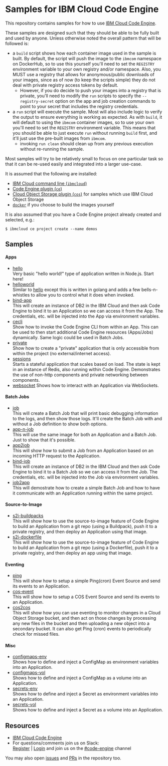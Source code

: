 # Samples for IBM Cloud Code Engine

This repository contains samples for how to use
[IBM Cloud Code Engine](https://cloud.ibm.com/codeengine).

These samples are designed such that they should be able to be fully built
and used by anyone. Unless otherwise noted the overall pattern that will be
followed is:

- a `build` script shows how each container image used in the sample is built.
  By default, the script will push the image to the `ibmcom` namespace on
  DockerHub, so to use this yourself you'll need to set the `REGISTRY`
  environment variable to your own registry and/or namespace. Also, you
  MUST use a registry that allows for anonymous/public downloads of your
  images, since as of now (to keep the scripts simple) they do not deal
  with private registry access tokens by default.
  - However, if you do decide to push your images into a registry that
    is private, you'll need to modify the `run` scripts to specify the
	`--registry-secret` option on the app and job creation commands to point
	to your secret that includes the registry credentials.
- a `run` script will execute the sample. Most will also include logic to
  verify the output to ensure everything is working as expected. As with
  `build`, it will default to using the `ibmcom` container images, so to use
  your own you'll need to set the `REGISTRY` environment variable.
  This means that you should be able to just execute `run` without running
  `build` first, and it'll just use the pre-built images from `ibmcom`.
  - invoking `run clean` should clean up from any previous execution without
    re-running the sample.

Most samples will try to be relatively small to focus on one particular
task so that it can be re-used easily and integrated into a larger use-case.

It is assumed that the following are installed:
- [IBM Cloud command line (`ibmcloud`)](https://cloud.ibm.com/docs/cli/reference/ibmcloud?topic=cloud-cli-getting-started)
- [Code Engine plugin (`ce`)](https://cloud.ibm.com/codeengine/cli)
- [Cloud Object Storage plugin (`cos`)](https://cloud.ibm.com/docs/cloud-object-storage-cli-plugin)
  for samples which use IBM Cloud Object Storage
- [`docker`](https://docker.io/) if you choose to build the images yourself

It is also assumed that you have a Code Engine project already created and
selected, e.g.:
```
$ ibmcloud ce project create --name demos
```

## Samples

#### Apps
- [hello](hello)<br>
  Very basic "hello world!" type of application written in Node.js. Start here!
- [helloworld](helloworld)<br>
  Similar to [hello](hello) except this is written in golang and adds a few
  bells-n-whistles to allow you to control what it does when invoked.
- [bind-app](bind-app)<br>
  This will create an instance of DB2 in the IBM Cloud and then ask Code
  Engine to bind it to an Application so we can access it from the App. The
  credentials, etc. will be injected into the App via environment variables.
- [cecli](cecli)<br>
  Show how to invoke the Code Engine CLI from within an App. This can be used
  to then start additional Code Engine resources (Apps/Jobs) dynamically.
  Same logic could be used in Batch Jobs.
- [private](private)<br>
  Show how to create a "private" application that is only accessible from
  within the project (no external/internet access).
- [sessions](sessions)<br>
  Starts a stateful application that scales based on load. The state is kept
  in an instance of Redis, also running within Code Engine. Demonstrates the
  use of non-http components and private networking between components.
- [websocket](websocket)<nr>
  Shows how to interact with an Application via WebSockets.

#### Batch Jobs
- [job](job)<br>
  This will create a Batch Job that will print basic debugging information to
  the logs, and then show those logs. It'll create the Batch Job with and
  without a Job definition to show both options.
- [app-n-job](app-n-job)<br>
  This will use the same image for both an Application and a Batch Job.
  Just to show that it's possible.
- [app2job](app2job)<br>
  This will show how to submit a Job from an Application based on an incoming
  HTTP request to the Application.
- [bind-job](bind-job)<br>
  This will create an instance of DB2 in the IBM Cloud and then ask Code
  Engine to bind it to a Batch Job so we can access it from the Job. The
  credentials, etc. will be injected into the Job via environment variables.
- [job2app](job2app)<br>
  This will demostrate how to create a simple Batch Job and how to have it
  communicate with an Application running within the same project.

#### Source-to-Image
- [s2i-buildpacks](s2i-buildpacks)<br>
  This will show how to use the source-to-image feature of Code Engine to
  build an Application from a git repo (using a Buildpack), push it to a
  private registry, and then deploy an Application using that image.
- [s2i-dockerfile](s2i-dockerfile)<br>
  This will show how to use the source-to-image feature of Code Engine to
  build an Application from a git repo (using a Dockerfile), push it to a
  private registry, and then deploy an app using that image.

#### Eventing
- [ping](ping)<br>
  This will show how to setup a simple Ping(cron) Event Source and send
  its events to an Application.
- [cos-event](cos-event)<br>
  This will show how to setup a COS Event Source and send its events to
  an Application.
- [cos2cos](cos2cos)<br>
  This will show how you can use eventing to monitor changes in a Cloud
  Object Storage bucket, and then act on those changes by processing any
  new files in the bucket and then uploading a new object into a secondary
  bucket. It can also get Ping (cron) events to periodically check for missed
  files.

#### Misc
- [configmaps-env](configmaps-env)<br>
  Shows how to define and inject a ConfigMap as environment variables
  into an Application.
- [configmaps-vol](configmaps-vol)<br>
  Shows how to define and inject a ConfigMap as a volume into an Application.
- [secrets-env](secrets-env)<br>
  Shows how to define and inject a Secret as environment variables
  into an Application.
- [secrets-vol](secrets-vol)<br>
  Shows how to define and inject a Secret as a volume into an Application.

## Resources

- [IBM Cloud Code Engine](https://cloud.ibm.com/codeengine)
- For questions/comments join us on Slack:<br>
  [Register](https://cloud.ibm.com/kubernetes/slack) |
  [Login](https://ibm-cloud-success.slack.com/) and join us on the
  [#code-engine](https://ibm-cloud-success.slack.com/archives/C014051FRCG)
  channel

You may also open [issues](https://github.com/IBM/CodeEngine/issues) and
[PRs](https://github.com/IBM/CodeEngine/pulls) in the repository too.
